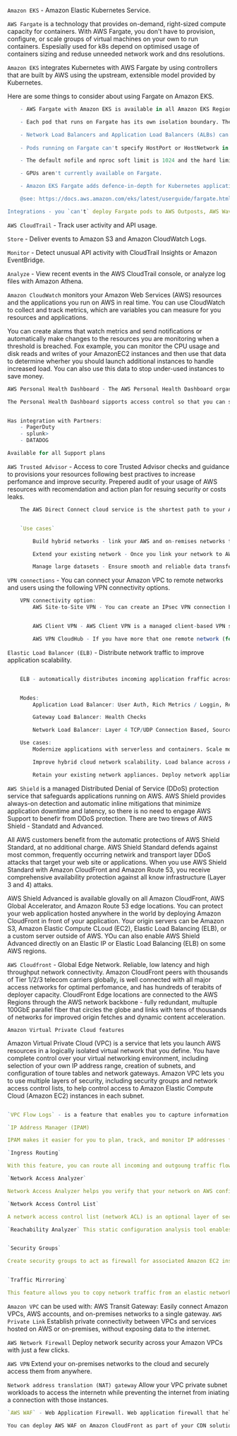 `Amazon EKS` - Amazon Elastic Kubernetes Service.

`AWS Fargate` is a technology that provides on-demand, right-sized compute capacity for containers. With AWS Fargate, you don't have to provision, configure, or scale groups of virtual machines on your own to run containers. Espesially used for k8s depend on optimised usage of containers sizing and reduse unneeded network work and dns resolutions.

`Amazon EKS` integrates Kubernetes with AWS Fargate by using controllers that are built by AWS using the upstream, extensible model provided by Kubernetes.

Here are some things to consider about using Fargate on Amazon EKS.

```r
    - AWS Fargate with Amazon EKS is available in all Amazon EKS Regions except China (Beijing),China (Ningxia), AWS GovCloud(US-East), and AWS GovCloud(US-West).

    - Each pod that runs on Fargate has its own isolation boundary. The don't share the underlying kernel, CPU resources, memory resources, or elastic network interface with another pod.

    - Network Load Balancers and Application Load Balancers (ALBs) can be used with Fargate with IP targets only. 
    
    - Pods running on Fargate can't specify HostPort or HostNetwork in the pod manifest.

    - The default nofile and nproc soft limit is 1024 and the hard limit is 65535 for Fargate pods.

    - GPUs aren't currently available on Fargate.

    - Amazon EKS Fargate adds defence-in-depth for Kubernetes applications by isolating each Pod within a Virtual Machine (VM). This VM boundary prevents access to host-based resources used by other Pods in the event of a container escape, which is a common method of attacking containerized applications and gain access to resources outside of the container.

    @see: https://docs.aws.amazon.com/eks/latest/userguide/fargate.html

Integrations - you `can't` deploy Fargate pods to AWS Outposts, AWS Wavelength or AWS Local Zones.
```

`AWS CloudTrail` - Track user activity and API usage.

`Store` - Deliver events to Amazon S3 and Amazon CloudWatch Logs.

`Monitor` - Detect unusual API activity with CloudTrail Insights or Amazon EventBridge.

`Analyze` - View recent events in the AWS CloudTrail console, or analyze log files with Amazon Athena.


`Amazon CloudWatch` monitors your Amazon Web Services (AWS) resources and the applications you run on AWS in real time. You can use CloudWatch to collect and track metrics, which are variables you can measure for you resources and applications.

You can create alarms that watch metrics and send notifications or automatically make changes to the resources you are monitoring when a threshold is breached. Fox example, you can monitor the CPU usage and disk reads and writes of your AmazonEC2 instances and then use that data to determine wherher you should launch additional instances to handle increased load. You can also use this data to stop under-used instances to save money.


```r
AWS Personal Health Dashboard - The AWS Personal Health Dashboard organizes issues in three groups: open issues, scheduled changes, and other notifications. You can use Amazon CloudWatch Events to detect and react to changes for AWS Health events. You can monitor specific AWS Health events that occur in your AWS account, and then set up riles so that you get notified or take action when events change. You can use the AWS Health API, the service that powers Personal Health Dashboard, to integrate health data and notifications with your existing in-house or third-party IT management tools.

The Personal Health Dashboard sipports access control so that you can set up permissions based on event metadata. This allows you to grant or deny access to an AWS Identity and Access Management (IAM) user based on attributes, such as event types specific services, or other role-based attributes. You cant restrict access of sensitive events, such as security events, to only the users that need to see them.


Has integration with Partners:
    - PagerDuty
    - splunk>
    - DATADOG

Available for all Support plans
```


`AWS Trusted Advisor` - Access to core Trusted Advisor checks and guidance to provisions your resources following best practives to increase perfomance and improve security. Prepered audit of your usage of AWS resources with recomendation and action plan for resuing security or costs leaks.


```r
    The AWS Direct Connect cloud service is the shortest path to your AWS resources. While in transit, your network traffic remains on the AWS global network and never touches the public internet. This reduces the chance of hitting bottlenecks or unexpected increases in latency. When creating a new connection, you can choose a hosted connection provided by an AWS Direct Connect Delivery Partner, or choose a dedicated connection from AWS - and deploy at over 100 AWS Direct Connect Locations around the globe. With AWS Direct Connect SiteLink, you can send data between AWS Direct Connect locations to create private network connections between the offices and data centers in your gloval network.


    `Use cases`

        Build hybrid networks - link your AWS and on-remises networks to build application that span environments without compromising perfomance.

        Extend your existing network - Once you link your network to AWS Direct Connect, you can use SiteLink to send data between your locations. When using SiteLink, data travels over the shortest path between locations.

        Manage large datasets - Ensure smooth and reliable data transfers at massive scale for real-time analysis, rapid data backup, or broadcast media processing.
```


`VPN connections` - You can connect your Amazon VPC to remote networks and users using the following VPN connectivity options.

```r   
    VPN connectivity option:
        AWS Site-to-Site VPN - You can create an IPsec VPN connection between your VPC and your remote network. On the AWS side of the Site-to-Site VPN connection, a virtual private gateway or transit gateway provides two VPN endpoints (tunnels) for automativ failover. You configure your customer gateway device on the remote side of the Site-to-Site VPN connection.


        AWS Client VPN - AWS Client VPN is a managed client-based VPN service that enables you to securely access your AWS resources or your on-premises network. With AWS Client VPN, you configure an endpoint to which your users can connect to establish a secure TLS VPN session.

        AWS VPN CloudHub - If you have more that one remote network (for example, multiple branch offices), you can create multiple AWS Site-to-Site VPN connectopns via your virtual private gateway to enable communication between these networks. 
```

`Elastic Load Balancer (ELB)` - Distribute network traffic to improve application scalability.

``` r

    ELB - automatically distributes incoming application fraffic across miltiple targets and virtual appliances in one or more Availability Zones (AZs).


    Modes:
        Application Load Balancer: User Auth, Rich Metrics / Loggin, Redirects, Fixes / Response.

        Gateway Load Balancer: Health Checks

        Network Load Balancer: Layer 4 TCP/UDP Connection Based, Source IP Preservation, Low Latency.

    Use cases:
        Modernize applications with serverless and containers. Scale modern applications to meet demand without complex configurations or API gateways.

        Improve hybrid cloud network scalability. Load balance across AWS and on-premises resources using a single load balancer.

        Retain your existing network appliances. Deploy network appliances from your preferred vendor while taking advantage of the scale and flexibility of the cloud.
```

`AWS Shield` is a managed Distributed Denial of Service (DDoS) protection service that safeguards applications running on AWS. AWS Shield provides always-on detection and automatic inline mitigations that minimize application downtime and latency, so there is no need to engage AWS Support to benefir from DDoS protection. There are two tirews of AWS Shield - Standatd and Advanced.

All AWS customers benefit from the automatic protections of AWS Shield Standard, at no additional charge. AWS Shield Standard defends against most common, frequently occurring netwirk and transport layer DDoS attacks that target your web site or applications. When you use AWS Shield Standard with Amazon CloudFront and Amazon Route 53, you receive comprehensive availability protection against all know infrastructure (Layer 3 and 4) attaks. 

AWS Shield Advanced is available glovally on all Amazon CloudFront, AWS Global Accelerator, and Amazon Route 53 edge locations. You can protect your web application hosted anywhere in the world by deploying Amazon CloudFront in front of your application. Your origin servers can be Amazon S3, Amazon Elastic Compute CLoud (EC2), Elastic Load Balancing (ELB), or a custom server outside of AWS. YOu can also enable AWS Shield Advanced directly on an Elastic IP or Elastic Load Balancing (ELB) on some AWS regions.

`AWS Cloudfront` - Global Edge Network. Reliable, low latency and high throughput network connectivity. Amazon CloudFront peers with thousands of Tier 1/2/3 telecom carriers globally, is well connected with all major access networks for optimal perfomance, and has hundreds of terabits of deployer capacity. CloudFront Edge locations are connected to the AWS Regions through the AWS network backbone - fully redundant, multuple 100GbE parallel fiber that circles the globe and links with tens of thousands of networks for improved origin fetches and dynamic content acceleration.


`Amazon Virtual Private Cloud features`

Amazon Virtual Private Cloud (VPC) is a service that lets you launch AWS resources in a logically isolated virtual network that you define. You have complete control over your virtual networking environment, including selection of your own IP address range, creation of subnets, and configuration of toure tables and network gateways. Amazon VPC lets you to use multiple layers of security, including security groups and network access control lists, to help control access to Amazon Elastic Compute Cloud (Amazon EC2) instances in each subnet.

```r

`VPC Flow Logs` - is a feature that enables you to capture information about the IP traffic going to and from network interfaces in you VPS. Flow log data can be published to Amazon CloudWatch Logs or Amazon S3. After you create a flow log, you can retrieve and view its data in the chosen destination.

`IP Address Manager (IPAM)

IPAM makes it easier for you to plan, track, and monitor IP addresses for yout AWS workloads. IPAM automates IP address assignments to your Amazon VPC, removing the need to use homegrown or spreadsheet-based planning applications. It also enhances your network observability by showing IP usage across multiple accounts and VPVs in a unified operational view.

`Ingress Routing`

With this feature, you can route all incoming and outgoung traffic flowing to/from an internet gateway or virtual private gateway to a specific Amazon EC2 instances  `elastic network interface`. Configure your virtual private cloud to send all traffic ti a gateway or an Amazon EC2 instance before it reaches your business workloads. 

`Network Access Analyzer` 

Network Access Analyzer helps you verify that your network on AWS confirms to your network security and compliance requirements. You can use Network Acess Analyzer to underestand network access to your resources, helping you identify improvements to your cloud security posture and easily demonstarate compliance.

`Network Access Control List`

A network access control list (network ACL) is an optional layer of security for your VPC that acts as a firewall for controlling traffic in and out of one or more subnets. Yoou might set up network ACLs with rules similar to those of your security groups. 

`Reachability Analyzer` This static configuration analysis tool enables you to analyze and debug network reachabuluty between two resources in your VPC. After you specifu the source and destination resources, Reachability Analyzer produces hop-by-hop details of the virtual path between them when they are reachable, and identifies the blocking component when thery are unreachable.


`Security Groups`

Create security groups to act as firewall for associated Amazon EC2 instances, controlling inbound and outbound traffic at the instaces level. When you launch an instace, you can associate it woth one or more security groups.


`Traffic Mirroring` 

This feature allows you to copy network traffic from an elastic network interface of Amazon EC2 instaces and send it to out-of-band security and monitoring appliances for deep packet inspection. YOu can detect network and security anaomalies, gain operation insights, implement compliance and security controls, and troubleshool issues.
```

`Amazon VPC` can be used with:
    AWS Transit Gateway: Easily connect Amazon VPCs, AWS accounts, and on-premises networks to a single gateway.
`AWS Private Link` Establish private connectivity between VPCs and services hosted on AWS or on-premises, without exposing data to the internet.

`AWS Network Firewall` Deploy network security across your Amazon VPCs with just a few clicks.

`AWS VPN` Extend your on-premises networks to the cloud and securely access them from anywhere.

`Network address translation (NAT) gateway` Allow your VPC private subnet workloads to access the internetn while preventing the internet from iniating a connection with those instances.


``` r
`AWS WAF` - Web Application Firewall. Web application firewall that helps your web applications or APIs against common web exploits and bots that may affect availablity, compromise security, or consi,e excessive resources. AWS WAF gives you control over how traffic reaches your application by enabling you to create security riles that control bot traffic and block common attack patterns, such as SQL injection or cross-site scription. You can also customize rules that filter out specific traffic patterns. You can get started quickly using Managed RIles for AWS WAF, a pre-configured set of rules managed by AWS or AWS Marketplace Sellers to address issues like the OWASP Top 10 security risks and automated bots that consume excess resources, skew metrics, or can cause downtime. These rules are 

You can deploy AWS WAF on Amazon CloudFront as part of your CDN solution, the Application Load Balancer that fronts your web server or origin servers running on EC2, Amazon API Gateway for your REST APIs, or AWS AppSync for your GraphQL APIs. With AWS WAF, you pay only for that you use and the pricing is based on how many rules you deploy and how many web requests your application receives.
```